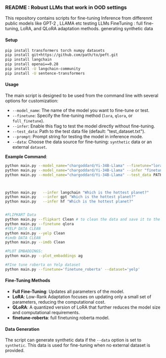 ### README : Robust LLMs that work in OOD settings


This repository contains scripts for 
fine-tuning 
Inference from differennt public models like GPT-2 , LLAMA etc 
testing LLMs 
FineTuning : full fine-tuning, LoRA, and QLoRA adaptation methods. 
generating synthetic data

#### Setup

```bash
pip install transformers torch numpy datasets
pip install git+https://github.com/path/to/peft.git 
pip install langchain
pip install openai==0.28
pip install -U langchain-community  
pip install -U sentence-transformers    
```

#### Usage

The main script is designed to be used from the command line with several options for customization:

- `--model_name`: The name of the model you want to fine-tune or test.
- `--finetune`: Specify the fine-tuning method (`lora`, `qlora`, or `full_finetune`).
- `--infer`: Enable this flag to test the model directly without fine-tuning.
- `--test_data`: Path to the test data file (default: "test_dataset.txt").
- `--prompt`: Prompt string for testing the model in inference mode.
- `--data`: Choose the data source for fine-tuning: `synthetic` data or an external `dataset`.

**Example Command**:

```bash
python main.py --model_name="chargoddard/Yi-34B-Llama" --finetune="lora" --data="synthetic"
python main.py --model_name="chargoddard/Yi-34B-Llama" --infer "finetune" "tell me a jock ?"
python main.py --model_name="chargoddard/Yi-34B-Llama" --test_data PATH_TEST_FILE



python main.py   --infer langchain "Which is the hottest planet?"
python main.py   --infer gpt "Which is the hottest planet?"
python main.py   --infer hf "Which is the hottest planet?"


#FLIPKART Data
python main.py --flipkart Clean # to clean the data and save it to the disk use only once 
python main.py --finetune qlora
#YELP DATA CLEAN
python main.py --yelp Clean 
#imdb DATA CLEAN
python main.py --imdb Clean 

#PLOT EMBADDINGS:
python main.py --plot_embaddings ag

#FIne tune roberta on Yelp dataset
python main.py --finetune='finetune_roberta' --dataset='yelp'

```

#### Fine-Tuning Methods

- **Full Fine-Tuning**: Updates all parameters of the model.
- **LoRA**: Low-Rank Adaptation focuses on updating only a small set of parameters, reducing the computational cost.
- **QLoRA**: A quantized version of LoRA that further reduces the model size and computational requirements.
- **finetune-roberta**: full finetuning roberta model.

#### Data Generation

The script can generate synthetic data if the `--data` option is set to `synthetic`. This data is used for fine-tuning when no external dataset is provided.
